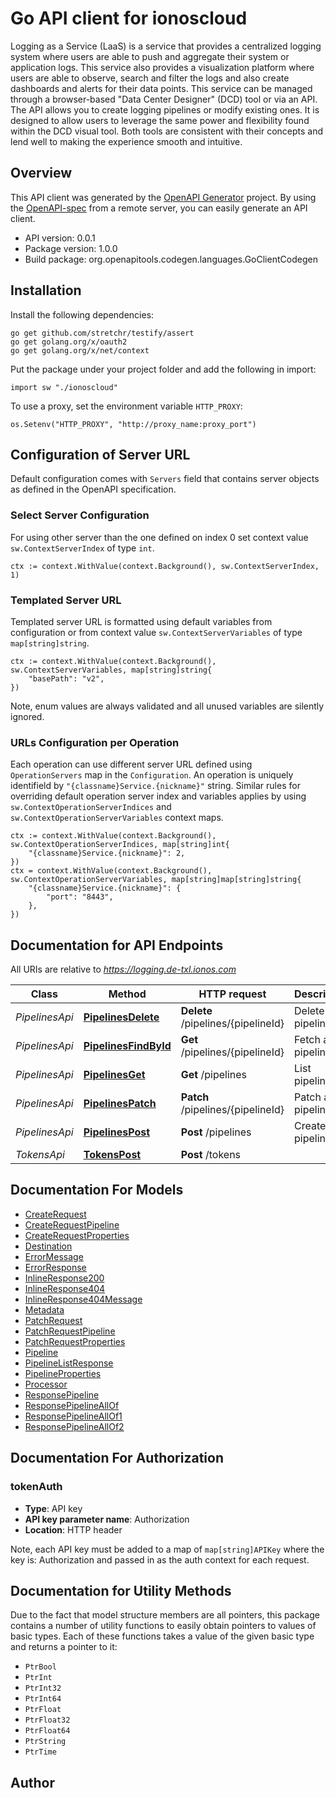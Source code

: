 # Go API client for ionoscloud

Logging as a Service (LaaS) is a service that provides a centralized logging system where users are able to push and aggregate their system or application logs. This service also provides a visualization platform where users are able to observe, search and filter the logs and also create dashboards and alerts for their data points.
This service can be managed through a browser-based \"Data Center Designer\" (DCD) tool or via an API.
The API allows you to create logging pipelines or modify existing ones. It is designed to allow users to leverage the same power and flexibility found within the DCD visual tool. Both tools are consistent with their concepts and lend well to making the experience smooth and intuitive.

## Overview
This API client was generated by the [OpenAPI Generator](https://openapi-generator.tech) project.  By using the [OpenAPI-spec](https://www.openapis.org/) from a remote server, you can easily generate an API client.

- API version: 0.0.1
- Package version: 1.0.0
- Build package: org.openapitools.codegen.languages.GoClientCodegen

## Installation

Install the following dependencies:

```shell
go get github.com/stretchr/testify/assert
go get golang.org/x/oauth2
go get golang.org/x/net/context
```

Put the package under your project folder and add the following in import:

```golang
import sw "./ionoscloud"
```

To use a proxy, set the environment variable `HTTP_PROXY`:

```golang
os.Setenv("HTTP_PROXY", "http://proxy_name:proxy_port")
```

## Configuration of Server URL

Default configuration comes with `Servers` field that contains server objects as defined in the OpenAPI specification.

### Select Server Configuration

For using other server than the one defined on index 0 set context value `sw.ContextServerIndex` of type `int`.

```golang
ctx := context.WithValue(context.Background(), sw.ContextServerIndex, 1)
```

### Templated Server URL

Templated server URL is formatted using default variables from configuration or from context value `sw.ContextServerVariables` of type `map[string]string`.

```golang
ctx := context.WithValue(context.Background(), sw.ContextServerVariables, map[string]string{
	"basePath": "v2",
})
```

Note, enum values are always validated and all unused variables are silently ignored.

### URLs Configuration per Operation

Each operation can use different server URL defined using `OperationServers` map in the `Configuration`.
An operation is uniquely identifield by `"{classname}Service.{nickname}"` string.
Similar rules for overriding default operation server index and variables applies by using `sw.ContextOperationServerIndices` and `sw.ContextOperationServerVariables` context maps.

```
ctx := context.WithValue(context.Background(), sw.ContextOperationServerIndices, map[string]int{
	"{classname}Service.{nickname}": 2,
})
ctx = context.WithValue(context.Background(), sw.ContextOperationServerVariables, map[string]map[string]string{
	"{classname}Service.{nickname}": {
		"port": "8443",
	},
})
```

## Documentation for API Endpoints

All URIs are relative to *https://logging.de-txl.ionos.com*

Class | Method | HTTP request | Description
------------ | ------------- | ------------- | -------------
*PipelinesApi* | [**PipelinesDelete**](docs/api/PipelinesApi.md#pipelinesdelete) | **Delete** /pipelines/{pipelineId} | Delete a pipeline
*PipelinesApi* | [**PipelinesFindById**](docs/api/PipelinesApi.md#pipelinesfindbyid) | **Get** /pipelines/{pipelineId} | Fetch a pipeline
*PipelinesApi* | [**PipelinesGet**](docs/api/PipelinesApi.md#pipelinesget) | **Get** /pipelines | List pipelines
*PipelinesApi* | [**PipelinesPatch**](docs/api/PipelinesApi.md#pipelinespatch) | **Patch** /pipelines/{pipelineId} | Patch a pipeline
*PipelinesApi* | [**PipelinesPost**](docs/api/PipelinesApi.md#pipelinespost) | **Post** /pipelines | Create a pipeline
*TokensApi* | [**TokensPost**](docs/api/TokensApi.md#tokenspost) | **Post** /tokens | 


## Documentation For Models

 - [CreateRequest](docs/models/CreateRequest.md)
 - [CreateRequestPipeline](docs/models/CreateRequestPipeline.md)
 - [CreateRequestProperties](docs/models/CreateRequestProperties.md)
 - [Destination](docs/models/Destination.md)
 - [ErrorMessage](docs/models/ErrorMessage.md)
 - [ErrorResponse](docs/models/ErrorResponse.md)
 - [InlineResponse200](docs/models/InlineResponse200.md)
 - [InlineResponse404](docs/models/InlineResponse404.md)
 - [InlineResponse404Message](docs/models/InlineResponse404Message.md)
 - [Metadata](docs/models/Metadata.md)
 - [PatchRequest](docs/models/PatchRequest.md)
 - [PatchRequestPipeline](docs/models/PatchRequestPipeline.md)
 - [PatchRequestProperties](docs/models/PatchRequestProperties.md)
 - [Pipeline](docs/models/Pipeline.md)
 - [PipelineListResponse](docs/models/PipelineListResponse.md)
 - [PipelineProperties](docs/models/PipelineProperties.md)
 - [Processor](docs/models/Processor.md)
 - [ResponsePipeline](docs/models/ResponsePipeline.md)
 - [ResponsePipelineAllOf](docs/models/ResponsePipelineAllOf.md)
 - [ResponsePipelineAllOf1](docs/models/ResponsePipelineAllOf1.md)
 - [ResponsePipelineAllOf2](docs/models/ResponsePipelineAllOf2.md)


## Documentation For Authorization



### tokenAuth

- **Type**: API key
- **API key parameter name**: Authorization
- **Location**: HTTP header

Note, each API key must be added to a map of `map[string]APIKey` where the key is: Authorization and passed in as the auth context for each request.


## Documentation for Utility Methods

Due to the fact that model structure members are all pointers, this package contains
a number of utility functions to easily obtain pointers to values of basic types.
Each of these functions takes a value of the given basic type and returns a pointer to it:

* `PtrBool`
* `PtrInt`
* `PtrInt32`
* `PtrInt64`
* `PtrFloat`
* `PtrFloat32`
* `PtrFloat64`
* `PtrString`
* `PtrTime`

## Author



